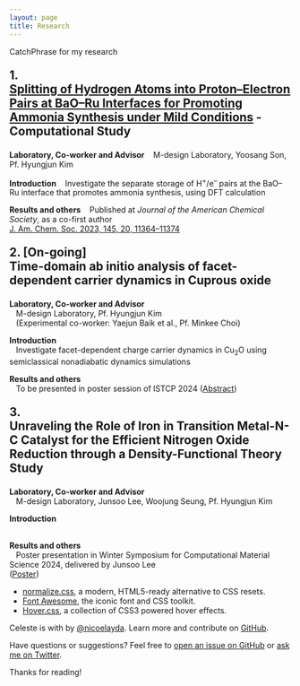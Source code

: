 ```yaml
---
layout: page
title: Research
---
```


<p class="message">
  CatchPhrase for my research
</p>

<!--===========================================-->
<p style="font-size: 150%;">
      <strong>1.<br>
        <a href="https://pubs.acs.org/doi/full/10.1021/jacs.3c02529">Splitting of Hydrogen Atoms into Proton–Electron Pairs at BaO–Ru Interfaces for
Promoting Ammonia Synthesis under Mild Conditions</a> - Computational Study</strong>
</p>

<strong>Laboratory, Co-worker and Advisor</strong>
&nbsp;&nbsp;&nbsp;M-design Laboratory, Yoosang Son, Pf. Hyungjun Kim

<strong>Introduction</strong>
&nbsp;&nbsp;&nbsp;Investigate the separate storage of H<sup>+</sup>/e<sup>–</sup> pairs at the BaO–Ru interface that promotes ammonia synthesis, using DFT calculation

<strong>Results and others</strong>
&nbsp;&nbsp;&nbsp;Published at <i>Journal of the American Chemical Society</i>, as a co-first author<br>
<a href="https://pubs.acs.org/doi/full/10.1021/jacs.3c02529">J. Am. Chem. Soc. 2023, 145, 20, 11364–11374</a>

<!--===========================================-->
<p style="font-size: 150%;">
      <strong>2. [On-going]<br>
        Time-domain ab initio analysis of facet-dependent carrier dynamics in Cuprous oxide</strong>
</p>

<strong>Laboratory, Co-worker and Advisor</strong><br>
&nbsp;&nbsp;&nbsp;M-design Laboratory, Pf. Hyungjun Kim<br>
&nbsp;&nbsp;&nbsp;(Experimental co-worker: Yaejun Baik et al., Pf. Minkee Choi)

<strong>Introduction</strong><br>
&nbsp;&nbsp;&nbsp;Investigate facet-dependent charge carrier dynamics in Cu<sub>2</sub>O using semiclassical nonadiabatic dynamics simulations

<strong>Results and others</strong><br>
&nbsp;&nbsp;&nbsp;To be presented in poster session of ISTCP 2024 (<a href="/files/Minjae_Kwen_Abstract_ISTCP.pdf">Abstract</a>)

<!--===========================================-->
<p style="font-size: 150%;">
      <strong>3. <br>
        Unraveling the Role of Iron in Transition Metal-N-C Catalyst for the Efficient Nitrogen Oxide Reduction through a Density-Functional Theory Study</strong>
</p>

<strong>Laboratory, Co-worker and Advisor</strong><br>
&nbsp;&nbsp;&nbsp;M-design Laboratory, Junsoo Lee, Woojung Seung, Pf. Hyungjun Kim

<strong>Introduction</strong><br>
&nbsp;&nbsp;&nbsp;

<strong>Results and others</strong><br>
&nbsp;&nbsp;&nbsp;Poster presentation in Winter Symposium for Computational Material Science 2024, delivered by Junsoo Lee<br>
(<a href="/files/Minjae_Kwen_Abstract_ISTCP.pdf">Poster</a>)


* [normalize.css](http://necolas.github.io/normalize.css/), a modern, HTML5-ready alternative to CSS resets.
* [Font Awesome](https://fontawesome.com/v4.7.0/), the iconic font and CSS toolkit.
* [Hover.css](http://ianlunn.github.io/Hover/), a collection of CSS3 powered hover effects. 

Celeste is <i class="fa fa-code"></i> with <i class="fa fa-heart"></i> by [@nicoelayda](https://github.com/nicoelayda). Learn more and contribute on [GitHub](https://github.com/nicoelayda/celeste).

Have questions or suggestions? Feel free to [open an issue on GitHub](https://github.com/nicoelayda/celeste/issues/new) or [ask me on Twitter](https://twitter.com/nicoelayda).

Thanks for reading!

